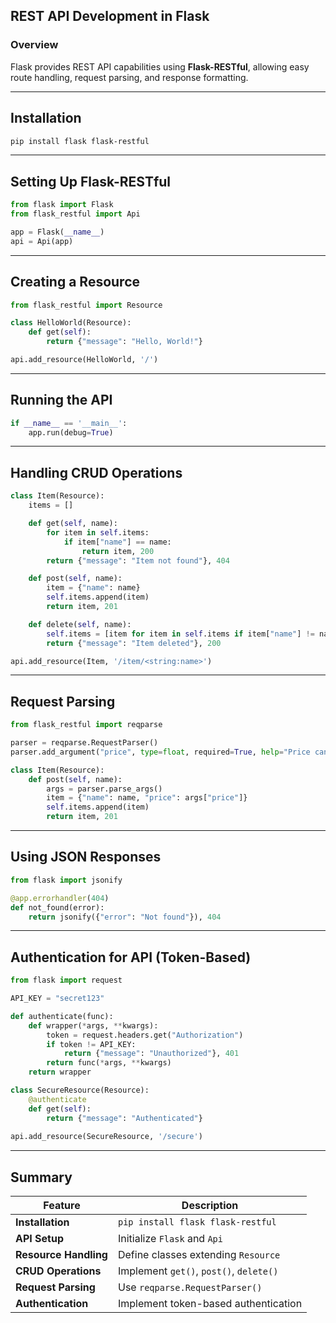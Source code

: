 ## REST API Development in Flask  

### Overview  
Flask provides REST API capabilities using **Flask-RESTful**, allowing easy route handling, request parsing, and response formatting.

---

## Installation  
```sh
pip install flask flask-restful
```

---

## Setting Up Flask-RESTful  
```python
from flask import Flask
from flask_restful import Api

app = Flask(__name__)
api = Api(app)
```

---

## Creating a Resource  
```python
from flask_restful import Resource

class HelloWorld(Resource):
    def get(self):
        return {"message": "Hello, World!"}

api.add_resource(HelloWorld, '/')
```

---

## Running the API  
```python
if __name__ == '__main__':
    app.run(debug=True)
```

---

## Handling CRUD Operations  
```python
class Item(Resource):
    items = []

    def get(self, name):
        for item in self.items:
            if item["name"] == name:
                return item, 200
        return {"message": "Item not found"}, 404

    def post(self, name):
        item = {"name": name}
        self.items.append(item)
        return item, 201

    def delete(self, name):
        self.items = [item for item in self.items if item["name"] != name]
        return {"message": "Item deleted"}, 200

api.add_resource(Item, '/item/<string:name>')
```

---

## Request Parsing  
```python
from flask_restful import reqparse

parser = reqparse.RequestParser()
parser.add_argument("price", type=float, required=True, help="Price cannot be blank")

class Item(Resource):
    def post(self, name):
        args = parser.parse_args()
        item = {"name": name, "price": args["price"]}
        self.items.append(item)
        return item, 201
```

---

## Using JSON Responses  
```python
from flask import jsonify

@app.errorhandler(404)
def not_found(error):
    return jsonify({"error": "Not found"}), 404
```

---

## Authentication for API (Token-Based)  
```python
from flask import request

API_KEY = "secret123"

def authenticate(func):
    def wrapper(*args, **kwargs):
        token = request.headers.get("Authorization")
        if token != API_KEY:
            return {"message": "Unauthorized"}, 401
        return func(*args, **kwargs)
    return wrapper

class SecureResource(Resource):
    @authenticate
    def get(self):
        return {"message": "Authenticated"}
    
api.add_resource(SecureResource, '/secure')
```

---

## Summary  

| Feature | Description |
|---------|------------|
| **Installation** | `pip install flask flask-restful` |
| **API Setup** | Initialize `Flask` and `Api` |
| **Resource Handling** | Define classes extending `Resource` |
| **CRUD Operations** | Implement `get()`, `post()`, `delete()` |
| **Request Parsing** | Use `reqparse.RequestParser()` |
| **Authentication** | Implement token-based authentication |

